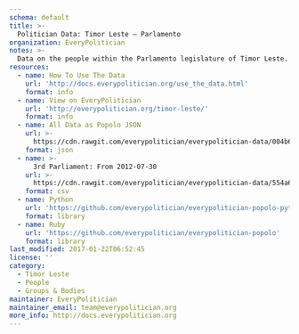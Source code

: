 ```yaml
---
schema: default
title: >-
  Politician Data: Timor Leste — Parlamento
organization: EveryPolitician
notes: >-
  Data on the people within the Parlamento legislature of Timor Leste.
resources:
  - name: How To Use The Data
    url: 'http://docs.everypolitician.org/use_the_data.html'
    format: info
  - name: View on EveryPolitician
    url: 'http://everypolitician.org/timor-leste/'
    format: info
  - name: All Data as Popolo JSON
    url: >-
      https://cdn.rawgit.com/everypolitician/everypolitician-data/004b6fabe4e6464dbc8629cc00cd8d5d5bf72eab/data/Timor_Leste/Parlamento/ep-popolo-v1.0.json
    format: json
  - name: >-
      3rd Parliament: From 2012-07-30
    url: >-
      https://cdn.rawgit.com/everypolitician/everypolitician-data/554a6cb306153130ac5558e4c015471d63e57cb7/data/Timor_Leste/Parlamento/term-2012.csv
    format: csv
  - name: Python
    url: 'https://github.com/everypolitician/everypolitician-popolo-python'
    format: library
  - name: Ruby
    url: 'https://github.com/everypolitician/everypolitician-popolo'
    format: library
last_modified: 2017-01-22T06:52:45
license: ''
category:
  - Timor Leste
  - People
  - Groups & Bodies
maintainer: EveryPolitician
maintainer_email: team@everypolitician.org
more_info: http://docs.everypolitician.org
---
```

